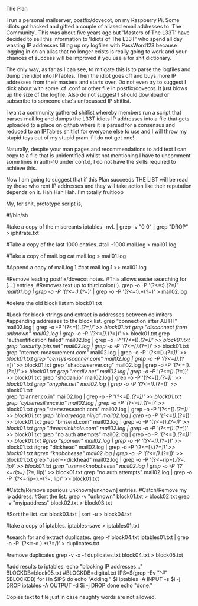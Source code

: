 The Plan

I run a personal mailserver, postfix/dovecot, on my Raspberry Pi. Some idiots got hacked and gifted a couple of aliased email addresses to 'The Community'. This was about five years ago but 'Masters of The L33T' have decided to sell this information to 'Idiots of The L33T' who spend all day wasting IP addresses filling up my logfiles with PassWord123 because logging in on an alias that no longer exists is really going to work and your chances of success will be improved if you use a for shit dictionary.

The only way, as far as I can see, to mitigate this is to parse the logfiles and dump the idiot into IPTables. Then the idiot goes off and buys more IP addresses from their masters and starts over. Do not even try to suggest I dick about with some .cf .conf or other file in postfix/dovecot. It just blows up the size of the logfile. Also do not suggest I should download or subscribe to someone else's unfocussed IP shitlist.

I want a community gathered shitlist whereby members run a script that parses mail.log and dumps the L33T idiots IP addresses into a file that gets uploaded to a place on github where it is parsed for a consensus and reduced to an IPTables shitlist for everyone else to use and I will throw my stupid toys out of my stupid pram if I do not get one!

Naturally, despite your man pages and recommendations to add text I can copy to a file that is unidentified whilst not mentioning I have to uncomment some lines in auth-10 under conf.d, I do not have the skills required to achieve this.

Now I am going to suggest that if this Plan succeeds THE LIST will be read by those who rent IP addresses and they will take action like their reputation depends on it. Hah Hah Hah. I'm totally fruitloop

My, for shit, prototype script is,

#!/bin/sh

#take a copy of the miscreants
iptables -nvL | grep -v "0     0" | grep "DROP" > iphitrate.txt

#Take a copy of the last 1000 entries.
#tail -1000 mail.log > mail01.log

#Take a copy of mail.log
cat mail.log > mail01.log

#Append a copy of mail.log.1
#cat mail.log.1 >> mail01.log

#Remove leading postfix/dovecot notes.
#This allows easier searching for [***.***.***.***] entries.
#Removes text up to third colon(:).
grep -o -P '(?<=:).*(?=)'  mail01.log | grep -o -P '(?<=:).*(?=)' | grep -o -P '(?<=:).*(?=)' > mail02.log

#delete the old block list
rm block01.txt

#Look for block strings and extract ip addresses between delimiters
#appending addresses to the block list.
grep "connection after AUTH"   mail02.log | grep -o -P '(?<=\[).*(?=\])'        >> block01.txt
grep "disconnect from unknown" mail02.log | grep -o -P '(?<=\[).*(?=\])'        >> block01.txt
grep "authentification failed" mail02.log | grep -o -P '(?<=\[).*(?=\])'        >> block01.txt
grep "security.ipip.net"       mail02.log | grep -o -P '(?<=\[).*(?=\])'        >> block01.txt
grep "nternet-measurement.com" mail02.log | grep -o -P '(?<=\[).*(?=\])'        >> block01.txt
grep "censys-scanner.com"      mail02.log | grep -o -P '(?<=\[).*(?=\])'        >> block01.txt
grep "shadowserver.org"        mail02.log | grep -o -P '(?<=\[).*(?=\])'        >> block01.txt
grep "mcdlv.net"               mail02.log | grep -o -P '(?<=\[).*(?=\])'        >> block01.txt
grep "shodan.io"               mail02.log | grep -o -P '(?<=\[).*(?=\])'        >> block01.txt
grep "onyphe.net"              mail02.log | grep -o -P '(?<=\[).*(?=\])'        >> block01.txt  
grep "planner.co.in"           mail02.log | grep -o -P '(?<=\[).*(?=\])'        >> block01.txt
grep "cyberresilience.io"      mail02.log | grep -o -P '(?<=\[).*(?=\])'        >> block01.txt
grep "stemsresearch.com"       mail02.log | grep -o -P '(?<=\[).*(?=\])'        >> block01.txt
grep "binaryedge.ninja"        mail02.log | grep -o -P '(?<=\[).*(?=\])'        >> block01.txt
grep "bmsend.com"              mail02.log | grep -o -P '(?<=\[).*(?=\])'        >> block01.txt
grep "threatsinkhole.com"      mail02.log | grep -o -P '(?<=\[).*(?=\])'        >> block01.txt
grep "no auth attempts"        mail02.log | grep -o -P '(?<=\[).*(?=\])'        >> block01.txt
#grep "spameri"                mail02.log | grep -o -P '(?<=\[).*(?=\])'        >> block01.txt
#grep "dickhead"               mail02.log | grep -o -P '(?<=\[).*(?=\])'        >> block01.txt
#grep "knobcheese"             mail02.log | grep -o -P '(?<=\[).*(?=\])'        >> block01.txt
grep "user=<dickhead"          mail02.log | grep -o -P '(?<=rip\=).*(?=\, lip)' >> block01.txt
grep "user=<knobcheese"        mail02.log | grep -o -P '(?<=rip\=).*(?=\, lip)' >> block01.txt
grep "no auth attempts"        mail02.log | grep -o -P '(?<=rip\=).*(?=\, lip)' >> block01.txt

#Catch/Remove spurious unknown[unknown] entries.
#Catch/Remove my ip address.
#Sort the list.
grep -v "unknown"      block01.txt > block02.txt
grep -v "myipaddress"  block02.txt > block03.txt

#Sort the list.
cat block03.txt | sort -u          > block04.txt

#take a copy of iptables.
iptables-save > iptables01.txt

#search for and extract duplicates.
grep -f block04.txt iptables01.txt | grep -o -P '(?<=-d ).*(?=\/)' > duplicates.txt

#remove duplicates
grep -v -x -f duplicates.txt block04.txt > block05.txt

#add results to iptables.
echo "blocking IP addresses..."
BLOCKDB=block05.txt
#BLOCKDB=digital.txt
IPS=$(grep -Ev "^#" $BLOCKDB)
for i in $IPS
do
echo "Adding " $i
iptables -A INPUT  -s $i -j DROP 
iptables -A OUTPUT -d $i -j DROP
done
echo "done."


Copies text to file just in case naughty words are not allowed.
